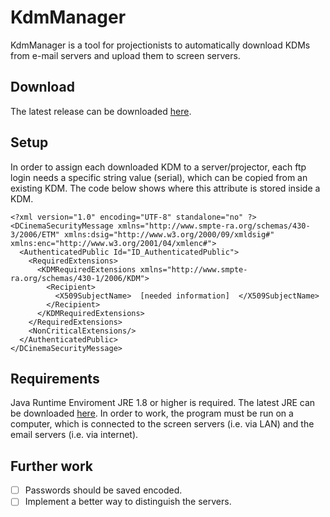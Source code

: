 # KdmManager
KdmManager is a tool for projectionists to automatically download KDMs from e-mail servers and upload them to screen servers.

Download
-------------------------------------
The latest release can be downloaded [here][1].

Setup
-------------------------------------
In order to assign each downloaded KDM to a server/projector, each ftp login needs a specific string value (serial), which can be copied from an existing KDM. The code below shows where this attribute is stored inside a KDM. 

```
<?xml version="1.0" encoding="UTF-8" standalone="no" ?>
<DCinemaSecurityMessage xmlns="http://www.smpte-ra.org/schemas/430-3/2006/ETM" xmlns:dsig="http://www.w3.org/2000/09/xmldsig#" xmlns:enc="http://www.w3.org/2001/04/xmlenc#">
  <AuthenticatedPublic Id="ID_AuthenticatedPublic">
    <RequiredExtensions>
      <KDMRequiredExtensions xmlns="http://www.smpte-ra.org/schemas/430-1/2006/KDM">
        <Recipient>
          <X509SubjectName>  [needed information]  </X509SubjectName>
        </Recipient>
      </KDMRequiredExtensions>
    </RequiredExtensions>
    <NonCriticalExtensions/>
  </AuthenticatedPublic>
</DCinemaSecurityMessage>
```


Requirements
-------------------------------------
Java Runtime Enviroment JRE 1.8 or higher is required. 
The latest JRE can be downloaded [here][2].
In order to work, the program must be run on a computer, which is connected to the screen servers (i.e. via LAN) and the email servers (i.e. via internet).

Further work
-------------------------------------
- [ ] Passwords should be saved encoded.
- [ ] Implement a better way to distinguish the servers.

[1]:https://github.com/TobiasMiosczka/KDMManager/releases
[2]:https://java.com/de/download/
